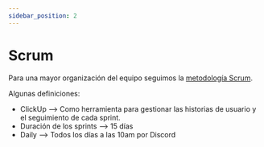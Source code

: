 ```yaml
---
sidebar_position: 2
---
```


# Scrum

Para una mayor organización del equipo seguimos la [metodología Scrum](https://es.wikipedia.org/wiki/Scrum_(desarrollo_de_software)).

Algunas definiciones:

- ClickUp --> Como herramienta para gestionar las historias de usuario y el seguimiento de cada sprint.
- Duración de los sprints --> 15 días
- Daily --> Todos los días a las 10am por Discord